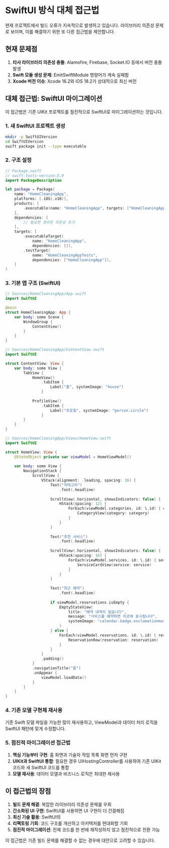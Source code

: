 # SwiftUI 방식 대체 접근법

현재 프로젝트에서 빌드 오류가 지속적으로 발생하고 있습니다. 라이브러리 의존성 문제로 보이며, 이를 해결하기 위한 또 다른 접근법을 제안합니다.

## 현재 문제점

1. **타사 라이브러리 의존성 충돌**: Alamofire, Firebase, Socket.IO 등에서 버전 충돌 발생
2. **Swift 모듈 생성 문제**: EmitSwiftModule 명령어가 계속 실패함
3. **Xcode 버전 이슈**: Xcode 16.2와 iOS 18.2가 상대적으로 최신 버전

## 대체 접근법: SwiftUI 마이그레이션

이 접근법은 기존 UIKit 프로젝트를 점진적으로 SwiftUI로 마이그레이션하는 것입니다.

### 1. 새 SwiftUI 프로젝트 생성

```bash
mkdir -p SwiftUIVersion
cd SwiftUIVersion
swift package init --type executable
```

### 2. 구조 설정

```swift
// Package.swift
// swift-tools-version:5.9
import PackageDescription

let package = Package(
    name: "HomeCleaningApp",
    platforms: [.iOS(.v16)],
    products: [
        .executable(name: "HomeCleaningApp", targets: ["HomeCleaningApp"]),
    ],
    dependencies: [
        // 필요한 경우만 의존성 추가
    ],
    targets: [
        .executableTarget(
            name: "HomeCleaningApp",
            dependencies: []),
        .testTarget(
            name: "HomeCleaningAppTests",
            dependencies: ["HomeCleaningApp"]),
    ]
)
```

### 3. 기본 앱 구조 (SwiftUI)

```swift
// Sources/HomeCleaningApp/App.swift
import SwiftUI

@main
struct HomeCleaningApp: App {
    var body: some Scene {
        WindowGroup {
            ContentView()
        }
    }
}

// Sources/HomeCleaningApp/ContentView.swift
import SwiftUI

struct ContentView: View {
    var body: some View {
        TabView {
            HomeView()
                .tabItem {
                    Label("홈", systemImage: "house")
                }
            
            ProfileView()
                .tabItem {
                    Label("프로필", systemImage: "person.circle")
                }
        }
    }
}

// Sources/HomeCleaningApp/Views/HomeView.swift
import SwiftUI

struct HomeView: View {
    @StateObject private var viewModel = HomeViewModel()
    
    var body: some View {
        NavigationStack {
            ScrollView {
                VStack(alignment: .leading, spacing: 16) {
                    Text("카테고리")
                        .font(.headline)
                    
                    ScrollView(.horizontal, showsIndicators: false) {
                        HStack(spacing: 12) {
                            ForEach(viewModel.categories, id: \.id) { category in
                                CategoryView(category: category)
                            }
                        }
                    }
                    
                    Text("추천 서비스")
                        .font(.headline)
                    
                    ScrollView(.horizontal, showsIndicators: false) {
                        HStack(spacing: 16) {
                            ForEach(viewModel.services, id: \.id) { service in
                                ServiceCardView(service: service)
                            }
                        }
                    }
                    
                    Text("최근 예약")
                        .font(.headline)
                    
                    if viewModel.reservations.isEmpty {
                        EmptyStateView(
                            title: "예약 내역이 없습니다",
                            message: "서비스를 예약하면 이곳에 표시됩니다",
                            systemImage: "calendar.badge.exclamationmark"
                        )
                    } else {
                        ForEach(viewModel.reservations, id: \.id) { reservation in
                            ReservationRow(reservation: reservation)
                        }
                    }
                }
                .padding()
            }
            .navigationTitle("홈")
            .onAppear {
                viewModel.loadData()
            }
        }
    }
}
```

### 4. 기존 모델 구현체 재사용

기존 Swift 모델 파일을 가능한 많이 재사용하고, ViewModel과 데이터 처리 로직을 SwiftUI 패턴에 맞게 수정합니다.

### 5. 점진적 마이그레이션 접근법

1. **핵심 기능부터 구현**: 홈 화면과 기술자 작업 목록 화면 먼저 구현
2. **UIKit과 SwiftUI 통합**: 필요한 경우 UIHostingController를 사용하여 기존 UIKit 코드와 새 SwiftUI 코드를 통합
3. **모델 재사용**: 데이터 모델과 비즈니스 로직은 최대한 재사용

## 이 접근법의 장점

1. **빌드 문제 해결**: 복잡한 라이브러리 의존성 문제를 우회
2. **간소화된 UI 구현**: SwiftUI를 사용하면 UI 구현이 더 간결해짐
3. **최신 기술 활용**: SwiftUI의
4. **리팩토링 기회**: 코드 구조를 개선하고 아키텍처를 현대화할 기회
5. **점진적 마이그레이션**: 전체 코드를 한 번에 재작성하지 않고 점진적으로 전환 가능

이 접근법은 기존 빌드 문제를 해결할 수 없는 경우에 대안으로 고려할 수 있습니다.
